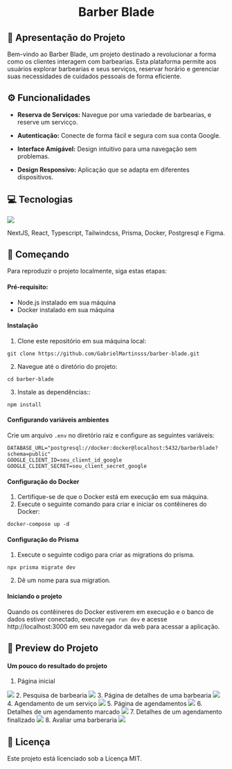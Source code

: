 <h1 align='center'>Barber Blade</h1>

## 🧠 Apresentação do Projeto
Bem-vindo ao Barber Blade, um projeto destinado a revolucionar a forma como os clientes interagem com barbearias. Esta plataforma permite aos usuários explorar barbearias e seus serviços, reservar horário e gerenciar suas necessidades de cuidados pessoais de forma eficiente.

## ⚙️ Funcionalidades
* **Reserva de Serviços:** Navegue por uma variedade de barbearias, e reserve um servicço.

* **Autenticação:** Conecte de forma fácil e segura com sua conta Google.

* **Interface Amigável:** Design intuitivo para uma navegação sem problemas.

* **Design Responsivo:** Aplicação que se adapta em diferentes dispositivos.

## 💻 Tecnologias
<img src="https://skillicons.dev/icons?i=nextjs,react,ts,tailwind,prisma,docker,postgresql,figma" />

NextJS, React, Typescript, Tailwindcss, Prisma, Docker, Postgresql e Figma.

## 🚀 Começando
Para reproduzir o projeto localmente, siga estas etapas:

#### Pré-requisito:
* Node.js instalado em sua máquina
* Docker instalado em sua máquina

#### Instalação
1. Clone este repositório em sua máquina local:
```
git clone https://github.com/GabrielMartinsss/barber-blade.git
```
2. Navegue até o diretório do projeto:
```
cd barber-blade
```
3. Instale as dependências::
```
npm install
```
#### Configurando variáveis ambientes
Crie um arquivo `.env` no diretório raiz e configure as seguintes variáveis:
```
DATABASE_URL="postgresql://docker:docker@localhost:5432/barberblade?schema=public"
GOOGLE_CLIENT_ID=seu_client_id_google
GOOGLE_CLIENT_SECRET=seu_client_secret_google
```

#### Configuração do Docker
1. Certifique-se de que o Docker está em execução em sua máquina.
2. Execute o seguinte comando para criar e iniciar os contêineres do Docker:
```
docker-compose up -d
```

#### Configuração do Prisma
1. Execute o seguinte codigo para criar as migrations do prisma.
```
npx prisma migrate dev
```
2. Dê um nome para sua migration.

#### Iniciando o projeto
Quando os contêineres do Docker estiverem em execução e o banco de dados estiver conectado, execute `npm run dev` e acesse http://localhost:3000 em seu navegador da web para acessar a aplicação.

## 📸 Preview do Projeto
#### Um pouco do resultado do projeto

1. Página inicial
<img src='./public/preview-project/page-home.jpeg'>
2. Pesquisa de barbearia
<img src='./public/preview-project/page-barbershop-search.jpeg'>
3. Página de detalhes de uma barbearia
<img src='./public/preview-project/page-barbershop-datails.jpeg'>
4. Agendamento de um serviço
<img src='./public/preview-project/page-barbershop-details-sheet-booking.jpeg'>
5. Página de agendamentos
<img src='./public/preview-project/page-bookings.jpeg'>
6. Detalhes de um agendamento marcado
<img src='./public/preview-project/page-bookings-details-confirmed-book.jpeg'>
7. Detalhes de um agendamento finalizado
<img src='./public/preview-project/page-bookings-details-finished-book.jpeg'>
8. Avaliar uma barberaria
<img src='./public/preview-project/page-bookings-details-finished-book-rating-barbershop.jpeg'>

## 📃 Licença
Este projeto está licenciado sob a Licença MIT.
